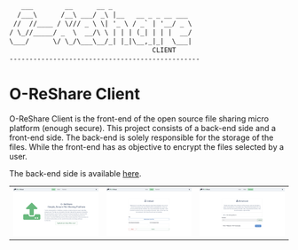```
   ___        __      __ _
  /___\      /__\ ___/ _\ |__   __ _ _ __ ___
 //  //____ / \/// _ \ \| '_ \ / _` | '__/ _ \
/ \_//_____/ _  \  __/\ \ | | | (_| | | |  __/
\___/      \/ \_/\___\__/_| |_|\__,_|_|  \___|
                                    CLIENT
------------------------------------------------
```

# O-ReShare Client

O-ReShare Client is the front-end of the open source file sharing micro platform (enough secure). This project consists of a back-end side and a front-end side. The back-end is solely responsible for the storage of the files. While the front-end has as objective to encrypt the files selected by a user.

The back-end side is available [here](https://github.com/goto-eof/o-reshare/tree/main).

|                                  |                                  |                                  |
| -------------------------------- | -------------------------------- | -------------------------------- |
| <img src="/screenshots/a.png" /> | <img src="/screenshots/b.png" /> | <img src="/screenshots/c.png" /> |
